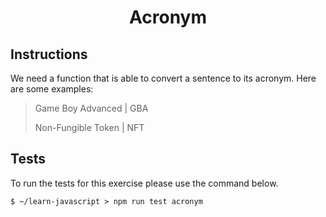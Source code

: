 <h1 align="middle"> Acronym </h1>

## Instructions

We need a function that is able to convert a sentence to its acronym.
Here are some examples:

> Game Boy Advanced | GBA
>
> Non-Fungible Token | NFT

## Tests
To run the tests for this exercise please use the command below.
```
$ ~/learn-javascript > npm run test acronym
```

